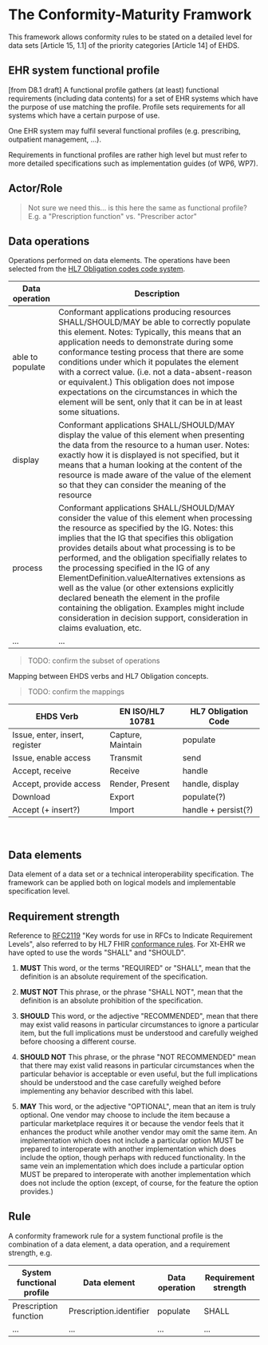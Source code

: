 # The Conformity-Maturity Framwork

This framework allows conformity rules to be stated on a detailed level for data sets [Article 15, 1.1] of the priority categories [Article 14] of EHDS.

## EHR system functional profile

[from D8.1 draft]
A functional profile gathers (at least) functional requirements (including data contents) for a set of EHR systems which have the purpose of use matching the profile. Profile sets requirements for all systems which have a certain purpose of use.

One EHR system may fulfil several functional profiles (e.g. prescribing, outpatient management, …).

Requirements in functional profiles are rather high level but must refer to more detailed specifications such as implementation guides (of WP6, WP7).

## Actor/Role

> Not sure we need this... is this here the same as functional profile? E.g. a "Prescription function" vs. "Prescriber actor"

## Data operations

Operations performed on data elements. The operations have been selected from the [HL7 Obligation codes code system](https://build.fhir.org/ig/HL7/fhir-extensions/CodeSystem-obligation.html).

| Data operation | Description |
| --- | --- |
| able to populate | Conformant applications producing resources SHALL/SHOULD/MAY be able to correctly populate this element. Notes: Typically, this means that an application needs to demonstrate during some conformance testing process that there are some conditions under which it populates the element with a correct value. (i.e. not a data-absent-reason or equivalent.) This obligation does not impose expectations on the circumstances in which the element will be sent, only that it can be in at least some situations. |
| display | Conformant applications SHALL/SHOULD/MAY display the value of this element when presenting the data from the resource to a human user. Notes: exactly how it is displayed is not specified, but it means that a human looking at the content of the resource is made aware of the value of the element so that they can consider the meaning of the resource |
| process | Conformant applications SHALL/SHOULD/MAY consider the value of this element when processing the resource as specified by the IG. Notes: this implies that the IG that specifies this obligation provides details about what processing is to be performed, and the obligation specifially relates to the processing specified in the IG of any ElementDefinition.valueAlternatives extensions as well as the value (or other extensions explicitly declared beneath the element in the profile containing the obligation. Examples might include consideration in decision support, consideration in claims evaluation, etc. |
| ... | ... |

> TODO: confirm the subset of operations

Mapping between EHDS verbs and HL7 Obligation concepts.

> TODO: confirm the mappings

| EHDS Verb | EN ISO/HL7 10781​ | HL7 Obligation Code |
| --- | --- | --- |
| Issue, enter, insert, register​ | Capture, Maintain​ | populate​ |
| Issue, enable access​ | Transmit​ | send​ |
| Accept, receive​ | Receive​ | handle​ |
| Accept, provide access​ | Render, Present​ | handle, display​ |
| Download​ | Export​ | populate(?) |
| Accept (+ insert?)​ | Import​ | handle + persist(?) |
​

## Data elements

Data element of a data set or a technical interoperability specification. The framework can be applied both
on logical models and implementable specification level.

## Requirement strength 

Reference to [RFC2119](https://datatracker.ietf.org/doc/html/rfc2119) "Key words for use in RFCs to Indicate Requirement Levels", also referred to by HL7 FHIR [conformance rules](https://build.fhir.org/conformance-rules.html#conflang).
For Xt-EHR we have opted to use the words "SHALL" and "SHOULD".

1. **MUST**   This word, or the terms "REQUIRED" or "SHALL", mean that the
   definition is an absolute requirement of the specification.

2. **MUST NOT**   This phrase, or the phrase "SHALL NOT", mean that the
   definition is an absolute prohibition of the specification.

3. **SHOULD**   This word, or the adjective "RECOMMENDED", mean that there
   may exist valid reasons in particular circumstances to ignore a
   particular item, but the full implications must be understood and
   carefully weighed before choosing a different course.

4. **SHOULD NOT**   This phrase, or the phrase "NOT RECOMMENDED" mean that
   there may exist valid reasons in particular circumstances when the
   particular behavior is acceptable or even useful, but the full
   implications should be understood and the case carefully weighed
   before implementing any behavior described with this label.

5. **MAY**   This word, or the adjective "OPTIONAL", mean that an item is
   truly optional.  One vendor may choose to include the item because a
   particular marketplace requires it or because the vendor feels that
   it enhances the product while another vendor may omit the same item.
   An implementation which does not include a particular option MUST be
   prepared to interoperate with another implementation which does
   include the option, though perhaps with reduced functionality. In the
   same vein an implementation which does include a particular option
   MUST be prepared to interoperate with another implementation which
   does not include the option (except, of course, for the feature the
   option provides.)

## Rule

A conformity framework rule for a system functional profile is the combination of a data element, a data operation, and a requirement strength, e.g.

| System functional profile | Data element | Data operation | Requirement strength |
| --- | --- | --- | --- |
| Prescription function | Prescription.identifier | populate | SHALL |
| ... | ... |  ... |  ... | 